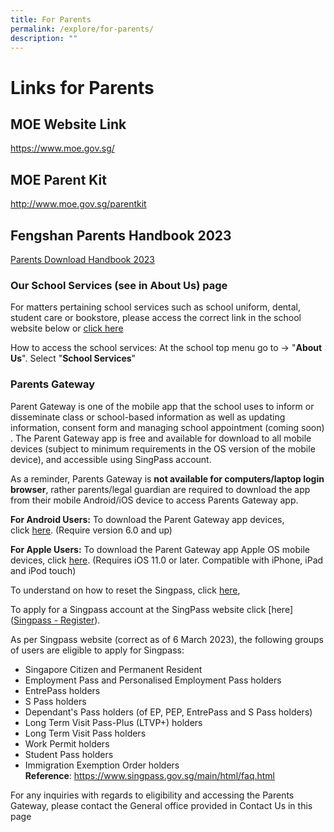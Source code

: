 ```yaml
---
title: For Parents
permalink: /explore/for-parents/
description: ""
---
```

# Links for Parents

## MOE Website Link
https://www.moe.gov.sg/

## MOE Parent Kit
http://www.moe.gov.sg/parentkit

## Fengshan Parents Handbook 2023
[Parents Download Handbook 2023](/files/Fengshan%20Document%20Links/Parents-Handbook-2023.pdf)

### Our School Services (see in About Us) page

For matters pertaining school services such as school uniform, dental, student care or bookstore, please access the correct link in the school website  below or  [click here](https://www.fengshanpri.moe.edu.sg/explore/for-parents/school-vendor-contacts/)

How to access the school services:
At the school top menu go to -> "**About Us**". Select "**School Services**"

### Parents Gateway

Parent Gateway is one of the mobile app that the school uses to inform or disseminate class or school-based information as well as updating information, consent form and managing school appointment (coming soon) . The Parent Gateway app is free and available for download to all mobile devices (subject to minimum requirements in the OS version of the mobile device), and accessible using SingPass account. 

As a reminder, Parents Gateway is **not available for computers/laptop login browser**, rather parents/legal guardian are required to download the app from their mobile Android/iOS device to access Parents Gateway app.

**For Android Users:** To download the Parent Gateway app devices, click [here](https://play.google.com/store/apps/details?id=com.moe.pgp&hl=en_SG). (Require version 6.0 and up)

**For Apple Users:** To download the Parent Gateway app Apple OS mobile devices, click [here](https://apps.apple.com/sg/app/parents-gateway/id1267198708). (Requires iOS 11.0 or later. Compatible with iPhone, iPad and iPod touch)

To understand on how to reset the Singpass, click [here](https://www.singpass.gov.sg/home/ui/online-reset-password/user-detail),

To apply for a Singpass account at the SingPass website click [here]([Singpass - Register](https://www.singpass.gov.sg/home/ui/register/instructions)). 

As per Singpass website (correct as of 6 March 2023), the following groups of users are eligible to apply for Singpass:

*   Singapore Citizen and Permanent Resident
*   Employment Pass and Personalised Employment Pass holders
*   EntrePass holders
*   S Pass holders
*   Dependant's Pass holders (of EP, PEP, EntrePass and S Pass holders)
*   Long Term Visit Pass-Plus (LTVP+) holders
*   Long Term Visit Pass holders
*   Work Permit holders
*   Student Pass holders
*   Immigration Exemption Order holders
<br>**Reference**: https://www.singpass.gov.sg/main/html/faq.html

For any inquiries with regards to eligibility and accessing the Parents Gateway, please contact the General office provided in Contact Us in this page